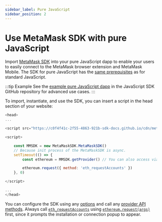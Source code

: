 ```yaml
---
sidebar_label: Pure JavaScript
sidebar_position: 2
---
```


# Use MetaMask SDK with pure JavaScript

Import [MetaMask SDK](../../../../concepts/sdk/index.md) into your pure JavaScript dapp to enable
your users to easily connect to the MetaMask browser extension and MetaMask Mobile.
The SDK for pure JavaScript has the [same prerequisites](index.md#prerequisites) as for standard JavaScript.

:::tip Example
See the [example pure JavaScript dapp](https://github.com/MetaMask/metamask-sdk/tree/main/packages/examples/pure-javascript)
in the JavaScript SDK GitHub repository for advanced use cases.
:::

To import, instantiate, and use the SDK, you can insert a script in the head section of your website:

```javascript
<head>
...

<script src="https://c0f4f41c-2f55-4863-921b-sdk-docs.github.io/cdn/metamask-sdk.js"></script>

<script>

    const MMSDK = new MetaMaskSDK.MetaMaskSDK()
    // Because init process of the MetaMaskSDK is async.
    setTimeout(() => {
        const ethereum = MMSDK.getProvider() // You can also access via window.ethereum

        ethereum.request({ method: 'eth_requestAccounts' })
    }, 0)

</script>

...
</head>
```

You can configure the SDK using any [options](../../../../reference/sdk-js-options.md) and call any
[provider API methods](../../../../reference/provider-api.md).
Always call [`eth_requestAccounts`](../../../../reference/rpc-api.md#eth_requestaccounts) using
[`ethereum.request(args)`](../../../../reference/provider-api.md#windowethereumrequestargs) first,
since it prompts the installation or connection popup to appear.
